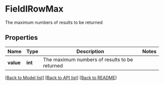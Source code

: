 # FieldIRowMax

The maximum numbers of results to be returned

## Properties
Name | Type | Description | Notes
------------ | ------------- | ------------- | -------------
**value** | **int** | The maximum numbers of results to be returned | 

[[Back to Model list]](../README.md#documentation-for-models) [[Back to API list]](../README.md#documentation-for-api-endpoints) [[Back to README]](../README.md)


